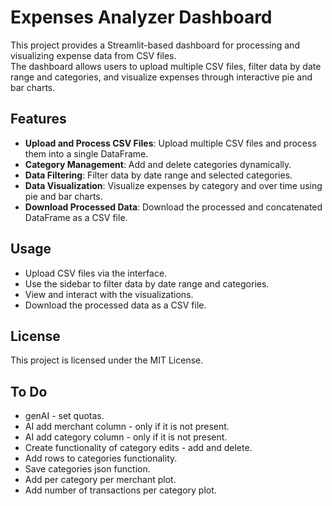 # Expenses Analyzer Dashboard

This project provides a Streamlit-based dashboard for processing and visualizing expense data from CSV files.   
The dashboard allows users to upload multiple CSV files, filter data by date range and categories, 
and visualize expenses through interactive pie and bar charts.

## Features

- **Upload and Process CSV Files**: Upload multiple CSV files and process them into a single DataFrame.
- **Category Management**: Add and delete categories dynamically.
- **Data Filtering**: Filter data by date range and selected categories.
- **Data Visualization**: Visualize expenses by category and over time using pie and bar charts.
- **Download Processed Data**: Download the processed and concatenated DataFrame as a CSV file.

## Usage
- Upload CSV files via the interface.
- Use the sidebar to filter data by date range and categories.
- View and interact with the visualizations.
- Download the processed data as a CSV file.


## License

This project is licensed under the MIT License. 

## To Do

- genAI - set quotas.
- AI add merchant column - only if it is not present.
- AI add category column - only if it is not present.
- Create functionality of category edits - add and delete.
- Add rows to categories functionality.
- Save categories json function.
- Add per category per merchant plot.
- Add number of transactions per category plot.